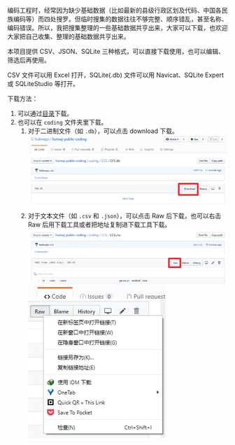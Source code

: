 编码工程时，经常因为缺少基础数据（比如最新的县级行政区划及代码、中国各民族编码等）而四处搜罗。但临时搜集的数据往往不够完整、顺序错乱，甚至名称、编码错误。所以，我把搜集整理的一些基础数据共亨出来，大家可以下载，也欢迎大家把自己收集、整理的基础数据共亨出来。

本项目提供 CSV、JSON、SQLite 三种格式，可以直接下载使用，也可以编辑、筛选后再使用。

CSV 文件可以用 Excel 打开，SQLite(.db) 文件可以用 Navicat、SQLite Expert 或 SQLiteStudio 等打开。

下载方法：

1. 可以通过[目录](https://github.com/liulinwjzx/liuinwj-public-coding/blob/master/list.md)下载。
2. 也可以在 `coding` 文件夹里下载。
    1. 对于二进制文件（如 `.db`），可以点击 download 下载。
![](img/download_1.png)
    2. 对于文本文件（如 `.csv` 和 `.json`），可以点击 Raw 后下载，也可以右击 Raw 后用下载工具或者把地址复制进下载工具下载。
![](img/download_2.png)
![](img/download_3.png)